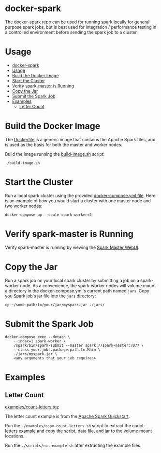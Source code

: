 # docker-spark

The docker-spark repo can be used for running spark locally for general purpose spark jobs, but is best used for integration / performance testing in a controlled environment before sending the spark job to a cluster.


Usage
=====
- [docker-spark](#docker-spark)
- [Usage](#usage)
- [Build the Docker Image](#build-the-docker-image)
- [Start the Cluster](#start-the-cluster)
- [Verify spark-master is Running](#verify-spark-master-is-running)
- [Copy the Jar](#copy-the-jar)
- [Submit the Spark Job](#submit-the-spark-job)
- [Examples](#examples)
  - [Letter Count](#letter-count)


Build the Docker Image
======================

The [Dockerfile](./Dockerfile) is a generic image that contains the Apache Spark files, and is used as the basis for both the master and worker nodes.

Build the image running the [build-image.sh](./build-image.sh) script:

```shell
./build-image.sh
```

Start the Cluster
=================

Run a local spark cluster using the provided [docker-compose.yml file](./docker-compose.yml). Here is an example of how you would start a cluster with one master node and two worker nodes:

```shell
docker-compose up --scale spark-worker=2
```


Verify spark-master is Running
==============================

Verify spark-master is running by viewing the [Spark Master WebUI](http://localhost:8080).


Copy the Jar
============

Run a spark job on your local spark cluster by submitting a job on a spark-worker node. As a convenience, the spark-worker nodes will volume mount a directory in the docker-compose.yml's current path named `jars`. Copy you Spark job's jar file into the `jars` directory:

```shell
cp ~/some-path/to/your/jar/myspark.jar ./jars/
```

Submit the Spark Job
====================

```shell
docker-compose exec --detach \
    --index=1 spark-worker \
    /spark/bin/spark-submit --master spark://spark-master:7077 \
    --class your.jobs.package.path.to.Main \
    ./jars/myspark.jar \
    <any arguments that your job requires>
```

Examples
========

Letter Count
------------

[examples/count-letters.tgz](./examples/count-letters.tgz)

The letter count example is from the [Apache Spark Quickstart](https://spark.apache.org/docs/latest/quick-start.html#self-contained-applications). 

Run the `./examples/copy-count-letters.sh` script to extract the count-letters example and copy the script, data file, and jar to the volume mount locations.

Run the `./scripts/run-example.sh` after extracting the example files.
